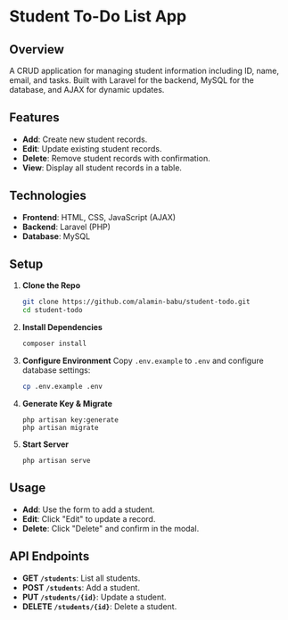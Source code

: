 
# Student To-Do List App

## Overview
A CRUD application for managing student information including ID, name, email, and tasks. Built with Laravel for the backend, MySQL for the database, and AJAX for dynamic updates.

## Features
- **Add**: Create new student records.
- **Edit**: Update existing student records.
- **Delete**: Remove student records with confirmation.
- **View**: Display all student records in a table.

## Technologies
- **Frontend**: HTML, CSS, JavaScript (AJAX)
- **Backend**: Laravel (PHP)
- **Database**: MySQL

## Setup
1. **Clone the Repo**
   ```bash
   git clone https://github.com/alamin-babu/student-todo.git
   cd student-todo
   ```
2. **Install Dependencies**
   ```bash
   composer install
   ```
3. **Configure Environment**
   Copy `.env.example` to `.env` and configure database settings:
   ```bash
   cp .env.example .env
   ```
4. **Generate Key & Migrate**
   ```
   php artisan key:generate
   php artisan migrate
   ```
5. **Start Server**
   ```
   php artisan serve
   ```

## Usage
- **Add**: Use the form to add a student.
- **Edit**: Click "Edit" to update a record.
- **Delete**: Click "Delete" and confirm in the modal.



## API Endpoints
- **GET `/students`**: List all students.
- **POST `/students`**: Add a student.
- **PUT `/students/{id}`**: Update a student.
- **DELETE `/students/{id}`**: Delete a student.
